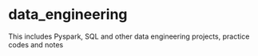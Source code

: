 # data_engineering
This includes Pyspark, SQL and other data engineering projects, practice codes and notes
